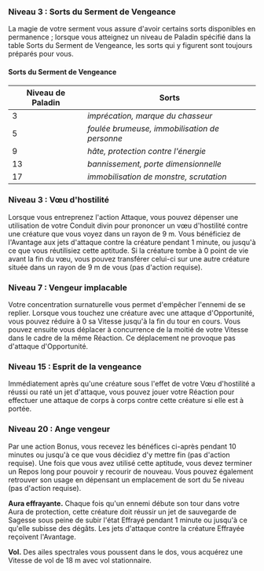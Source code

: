 
### Niveau 3 : Sorts du Serment de Vengeance

La magie de votre serment vous assure d'avoir certains sorts disponibles en permanence ; lorsque vous atteignez un niveau de Paladin spécifié dans la table Sorts du Serment de Vengeance, les sorts qui y figurent sont toujours préparés pour vous.

#### Sorts du Serment de Vengeance

|Niveau de Paladin|Sorts|
|---|---|
|3|_imprécation, marque du chasseur_|
|5|_foulée brumeuse, immobilisation de personne_|
|9|_hâte, protection contre l'énergie_|
|13|_bannissement, porte dimensionnelle_|
|17|_immobilisation de monstre, scrutation_|

### Niveau 3 : Vœu d'hostilité

Lorsque vous entreprenez l'action Attaque, vous pouvez dépenser une utilisation de votre Conduit divin pour prononcer un vœu d'hostilité contre une créature que vous voyez dans un rayon de 9 m. Vous bénéficiez de l'Avantage aux jets d'attaque contre la créature pendant 1 minute, ou jusqu'à ce que vous réutilisiez cette aptitude. Si la créature tombe à 0 point de vie avant la fin du vœu, vous pouvez transférer celui-ci sur une autre créature située dans un rayon de 9 m de vous (pas d'action requise).

### Niveau 7 : Vengeur implacable

Votre concentration surnaturelle vous permet d'empêcher l'ennemi de se replier. Lorsque vous touchez une créature avec une attaque d'Opportunité, vous pouvez réduire à 0 sa Vitesse jusqu'à la fin du tour en cours. Vous pouvez ensuite vous déplacer à concurrence de la moitié de votre Vitesse dans le cadre de la même Réaction. Ce déplacement ne provoque pas d'attaque d'Opportunité.

### Niveau 15 : Esprit de la vengeance

Immédiatement après qu'une créature sous l'effet de votre Vœu d'hostilité a réussi ou raté un jet d'attaque, vous pouvez jouer votre Réaction pour effectuer une attaque de corps à corps contre cette créature si elle est à portée.

### Niveau 20 : Ange vengeur

Par une action Bonus, vous recevez les bénéfices ci-après pendant 10 minutes ou jusqu'à ce que vous décidiez d'y mettre fin (pas d'action requise). Une fois que vous avez utilisé cette aptitude, vous devez terminer un Repos long pour pouvoir y recourir de nouveau. Vous pouvez également retrouver son usage en dépensant un emplacement de sort du 5e niveau (pas d'action requise).

**Aura effrayante.** Chaque fois qu'un ennemi débute son tour dans votre Aura de protection, cette créature doit réussir un jet de sauvegarde de Sagesse sous peine de subir l'état Effrayé pendant 1 minute ou jusqu'à ce qu'elle subisse des dégâts. Les jets d'attaque contre la créature Effrayée reçoivent l'Avantage.

**Vol.** Des ailes spectrales vous poussent dans le dos, vous acquérez une Vitesse de vol de 18 m avec vol stationnaire.